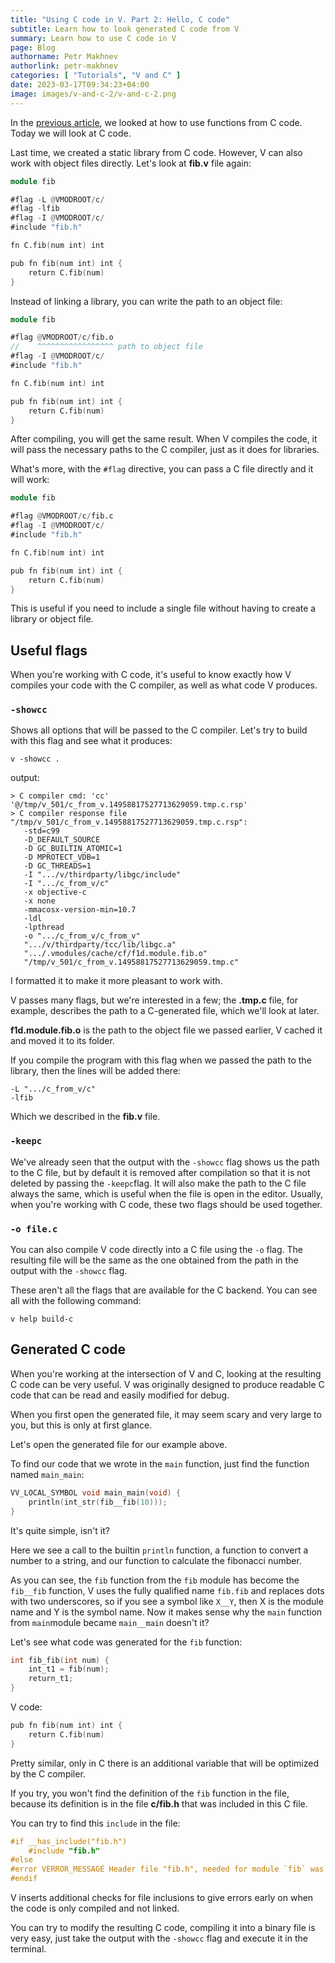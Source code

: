 ```yaml
---
title: "Using C code in V. Part 2: Hello, C code"
subtitle: Learn how to look generated C code from V
summary: Learn how to use C code in V
page: Blog
authorname: Petr Makhnev
authorlink: petr-makhnev
categories: [ "Tutorials", "V and C" ]
date: 2023-03-17T09:34:23+04:00
image: images/v-and-c-2/v-and-c-2.png
---
```


In the [previous article](/c-from-v-1), we looked at how to use functions from C code. Today we
will look at C code.

Last time, we created a static library from C code. However, V can also work
with object files directly.
Let's look at **fib.v** file again:

```v
module fib

#flag -L @VMODROOT/c/
#flag -lfib
#flag -I @VMODROOT/c/
#include "fib.h"

fn C.fib(num int) int

pub fn fib(num int) int {
	return C.fib(num)
}
```

Instead of linking a library, you can write the path to an object file:

```v
module fib

#flag @VMODROOT/c/fib.o
//    ^^^^^^^^^^^^^^^^^ path to object file
#flag -I @VMODROOT/c/
#include "fib.h"

fn C.fib(num int) int

pub fn fib(num int) int {
	return C.fib(num)
}
```

After compiling, you will get the same result. When V compiles the code, it will
pass the necessary paths to the C compiler, just as it does for libraries.

What's more, with the `#flag` directive, you can pass a C file directly and it
will work:

```v
module fib

#flag @VMODROOT/c/fib.c
#flag -I @VMODROOT/c/
#include "fib.h"

fn C.fib(num int) int

pub fn fib(num int) int {
	return C.fib(num)
}
```

This is useful if you need to include a single file without having to create a
library or object file.

## Useful flags

When you're working with C code, it's useful to know exactly how V compiles your
code with the C compiler, as well as what code V produces.

### `-showcc`

Shows all options that will be passed to the C compiler.
Let's try to build with this flag and see what it produces:

```shell
v -showcc .
```

output:

```text
> C compiler cmd: 'cc' '@/tmp/v_501/c_from_v.14958817527713629059.tmp.c.rsp'
> C compiler response file "/tmp/v_501/c_from_v.14958817527713629059.tmp.c.rsp":
   -std=c99
   -D_DEFAULT_SOURCE
   -D GC_BUILTIN_ATOMIC=1
   -D MPROTECT_VDB=1
   -D GC_THREADS=1
   -I ".../v/thirdparty/libgc/include"
   -I ".../c_from_v/c"
   -x objective-c
   -x none
   -mmacosx-version-min=10.7
   -ldl
   -lpthread
   -o ".../c_from_v/c_from_v"
   ".../v/thirdparty/tcc/lib/libgc.a"
   ".../.vmodules/cache/cf/f1d.module.fib.o"
   "/tmp/v_501/c_from_v.14958817527713629059.tmp.c"
```

I formatted it to make it more pleasant to work with.

V passes many flags, but we're interested in a few; the **.tmp.c** file, for
example, describes the path to a C-generated file, which we'll look at later.

**f1d.module.fib.o** is the path to the object file we passed earlier, V cached
it and moved it to its folder.

If you compile the program with this flag when we passed the path to the
library, then the lines will be added there:

```text
-L ".../c_from_v/c"
-lfib
```

Which we described in the **fib.v** file.

### `-keepc`

We've already seen that the output with the `-showcc` flag shows us the path to
the C file, but by default it is removed after compilation so that it is not
deleted by passing the `-keepc`flag.
It will also make the path to the C file always the same, which is useful when
the file is open in the editor.
Usually, when you're working with C code, these two flags should be used
together.

### `-o file.c`

You can also compile V code directly into a C file using the `-o` flag. The
resulting file will be the same as the one obtained from the path in the output
with the `-showcc` flag.

These aren't all the flags that are available for the C backend.
You can see all with the following command:

```shell
v help build-c
```

## Generated C code

When you're working at the intersection of V and C, looking at the resulting C
code can be very useful. V was originally designed to produce readable C code
that can be read and easily modified for debug.

When you first open the generated file, it may seem scary and very large to you,
but this is only at first glance.

Let's open the generated file for our example above.

To find our code that we wrote in the `main` function, just find the function
named `main_main`:

```c
VV_LOCAL_SYMBOL void main_main(void) {
	println(int_str(fib__fib(10)));
}
```

It's quite simple, isn't it?

Here we see a call to the builtin `println` function, a function to convert a
number to a string, and our function to calculate the fibonacci number.

As you can see, the `fib` function from the `fib` module has become
the `fib__fib` function, V uses the fully qualified name `fib.fib` and replaces
dots with two underscores, so if you see a symbol like `X__Y`, then X is the
module name and Y is the symbol name. Now it makes sense why the `main` function
from `main`module became `main__main` doesn't it?

Let's see what code was generated for the `fib` function:

```c
int fib_fib(int num) {
	int_t1 = fib(num);
	return_t1;
}
```

V code:

```v
pub fn fib(num int) int {
	return C.fib(num)
}
```

Pretty similar, only in C there is an additional variable that will be optimized
by the C compiler.

If you try, you won't find the definition of the `fib` function in the file,
because its definition is in the file **c/fib.h** that was included in this C
file.

You can try to find this `include` in the file:

```c
#if __has_include("fib.h")
	#include "fib.h"
#else
#error VERROR_MESSAGE Header file "fib.h", needed for module `fib` was not found. Please install the corresponding development headers.
#endif
```

V inserts additional checks for file inclusions to give errors early on when the
code is only compiled and not linked.

You can try to modify the resulting C code, compiling it into a binary file is
very easy, just take the output with the `-showcc` flag and execute it in the
terminal.
